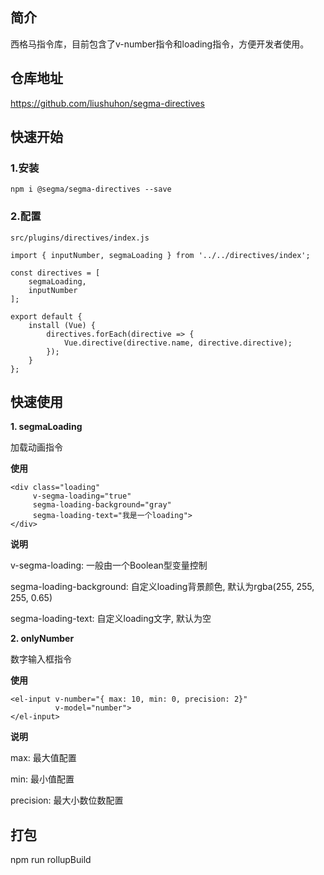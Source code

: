 ## 简介
西格马指令库，目前包含了v-number指令和loading指令，方便开发者使用。

## 仓库地址
https://github.com/liushuhon/segma-directives

## 快速开始
### 1.安装
```shell script
npm i @segma/segma-directives --save
```

### 2.配置

```shell script
src/plugins/directives/index.js

import { inputNumber, segmaLoading } from '../../directives/index';

const directives = [
    segmaLoading,
    inputNumber
];

export default {
    install (Vue) {
        directives.forEach(directive => {
            Vue.directive(directive.name, directive.directive);
        });
    }
};

```


## 快速使用

**1. segmaLoading** 

加载动画指令

**使用**

```vue
<div class="loading"
     v-segma-loading="true"
     segma-loading-background="gray"
     segma-loading-text="我是一个loading">
</div>
```

**说明**

v-segma-loading:  一般由一个Boolean型变量控制

segma-loading-background:  自定义loading背景颜色, 默认为rgba(255, 255, 255, 0.65)

segma-loading-text:  自定义loading文字,  默认为空


**2. onlyNumber**

数字输入框指令

**使用**

```vue
<el-input v-number="{ max: 10, min: 0, precision: 2}"
          v-model="number">
</el-input>
```

**说明**

max: 最大值配置

min: 最小值配置

precision: 最大小数位数配置

## 打包

npm run rollupBuild
